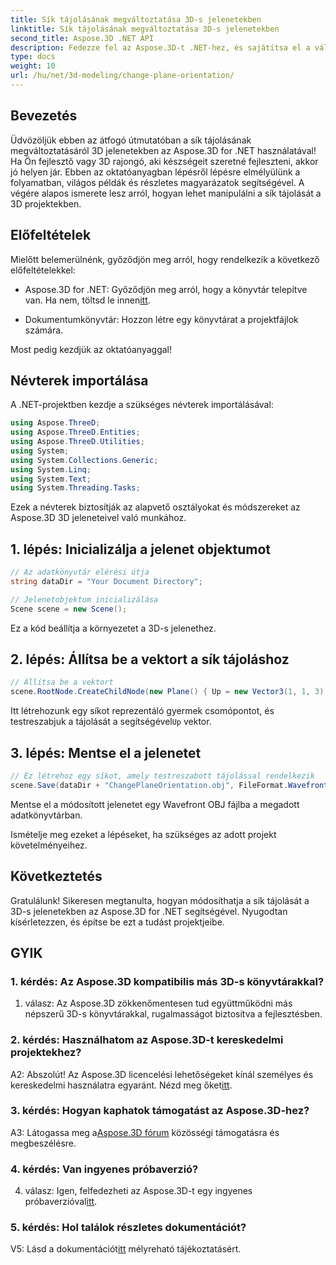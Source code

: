 ```yaml
---
title: Sík tájolásának megváltoztatása 3D-s jelenetekben
linktitle: Sík tájolásának megváltoztatása 3D-s jelenetekben
second_title: Aspose.3D .NET API
description: Fedezze fel az Aspose.3D-t .NET-hez, és sajátítsa el a változó síktájolást 3D-s jelenetekben. Kövesse lépésenkénti útmutatónkat a zökkenőmentes integráció érdekében.
type: docs
weight: 10
url: /hu/net/3d-modeling/change-plane-orientation/
---
```

## Bevezetés

Üdvözöljük ebben az átfogó útmutatóban a sík tájolásának megváltoztatásáról 3D jelenetekben az Aspose.3D for .NET használatával! Ha Ön fejlesztő vagy 3D rajongó, aki készségeit szeretné fejleszteni, akkor jó helyen jár. Ebben az oktatóanyagban lépésről lépésre elmélyülünk a folyamatban, világos példák és részletes magyarázatok segítségével. A végére alapos ismerete lesz arról, hogyan lehet manipulálni a sík tájolását a 3D projektekben.

## Előfeltételek

Mielőtt belemerülnénk, győződjön meg arról, hogy rendelkezik a következő előfeltételekkel:

-  Aspose.3D for .NET: Győződjön meg arról, hogy a könyvtár telepítve van. Ha nem, töltsd le innen[itt](https://releases.aspose.com/3d/net/).

- Dokumentumkönyvtár: Hozzon létre egy könyvtárat a projektfájlok számára.

Most pedig kezdjük az oktatóanyaggal!

## Névterek importálása

A .NET-projektben kezdje a szükséges névterek importálásával:

```csharp
using Aspose.ThreeD;
using Aspose.ThreeD.Entities;
using Aspose.ThreeD.Utilities;
using System;
using System.Collections.Generic;
using System.Linq;
using System.Text;
using System.Threading.Tasks;
```

Ezek a névterek biztosítják az alapvető osztályokat és módszereket az Aspose.3D 3D jeleneteivel való munkához.

## 1. lépés: Inicializálja a jelenet objektumot

```csharp
// Az adatkönyvtár elérési útja
string dataDir = "Your Document Directory";

// Jelenetobjektum inicializálása
Scene scene = new Scene();
```

Ez a kód beállítja a környezetet a 3D-s jelenethez.

## 2. lépés: Állítsa be a vektort a sík tájoláshoz

```csharp
// Állítsa be a vektort
scene.RootNode.CreateChildNode(new Plane() { Up = new Vector3(1, 1, 3) });
```

 Itt létrehozunk egy síkot reprezentáló gyermek csomópontot, és testreszabjuk a tájolását a segítségével`Up` vektor.

## 3. lépés: Mentse el a jelenetet

```csharp
// Ez létrehoz egy síkot, amely testreszabott tájolással rendelkezik
scene.Save(dataDir + "ChangePlaneOrientation.obj", FileFormat.WavefrontOBJ);
```

Mentse el a módosított jelenetet egy Wavefront OBJ fájlba a megadott adatkönyvtárban.

Ismételje meg ezeket a lépéseket, ha szükséges az adott projekt követelményeihez.

## Következtetés

Gratulálunk! Sikeresen megtanulta, hogyan módosíthatja a sík tájolását a 3D-s jelenetekben az Aspose.3D for .NET segítségével. Nyugodtan kísérletezzen, és építse be ezt a tudást projektjeibe.

## GYIK

### 1. kérdés: Az Aspose.3D kompatibilis más 3D-s könyvtárakkal?

1. válasz: Az Aspose.3D zökkenőmentesen tud együttműködni más népszerű 3D-s könyvtárakkal, rugalmasságot biztosítva a fejlesztésben.

### 2. kérdés: Használhatom az Aspose.3D-t kereskedelmi projektekhez?

 A2: Abszolút! Az Aspose.3D licencelési lehetőségeket kínál személyes és kereskedelmi használatra egyaránt. Nézd meg őket[itt](https://purchase.aspose.com/buy).

### 3. kérdés: Hogyan kaphatok támogatást az Aspose.3D-hez?

 A3: Látogassa meg a[Aspose.3D fórum](https://forum.aspose.com/c/3d/18) közösségi támogatásra és megbeszélésre.

### 4. kérdés: Van ingyenes próbaverzió?

 4. válasz: Igen, felfedezheti az Aspose.3D-t egy ingyenes próbaverzióval[itt](https://releases.aspose.com/).

### 5. kérdés: Hol találok részletes dokumentációt?

 V5: Lásd a dokumentációt[itt](https://reference.aspose.com/3d/net/) mélyreható tájékoztatásért.